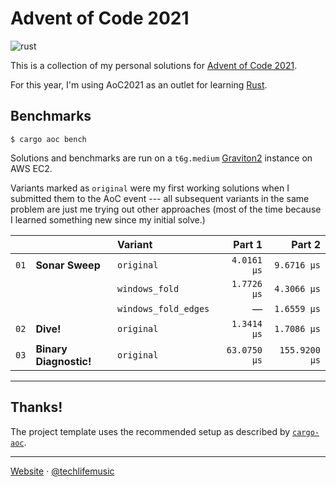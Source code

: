 # Advent of Code 2021

![rust](https://img.shields.io/badge/language-rust-0b7261?style=flat-square&logo=rust)

This is a collection of my personal solutions for [Advent of Code 2021][aoc2021].

For this year, I'm using AoC2021 as an outlet for learning [Rust][rust].

## Benchmarks

```shell
$ cargo aoc bench
```

Solutions and benchmarks are run on a `t6g.medium` [Graviton2][graviton2] instance on AWS EC2.

Variants marked as `original` were my first working solutions when I submitted them
to the AoC event --- all subsequent variants in the same problem are just me trying
out other approaches (most of the time because I learned something new since
my initial solve.)

|      |                        | Variant              |      Part 1 |      Part 2 |
| ---- | :--------------------- | :------------------- | ----------: | ----------: |
| `01` | **Sonar Sweep**        | `original`           | `4.0161 μs` | `9.6716 μs` |
|      |                        | `windows_fold`       | `1.7726 μs` | `4.3066 μs` |
|      |                        | `windows_fold_edges` |           — | `1.6559 μs` |
| `02` | **Dive!**              | `original`           | `1.3414 μs` | `1.7086 μs` |
| `03` | **Binary Diagnostic!** | `original`           | `63.0750 μs` | `155.9200 μs` |


---

## Thanks!

The project template uses the recommended setup as described by [`cargo-aoc`][cargo-aoc].

---

[Website][website] &middot; [@techlifemusic][twitter]

[graviton2]: https://aws.amazon.com/ec2/graviton
[aoc2021]: https://adventofcode.com/2021
[rust]: https://rust-lang.org
[cargo-aoc]: https://github.com/gobanos/cargo-aoc
[website]: https://richardneililagan.com
[twitter]: https://twitter.com/techlifemusic
